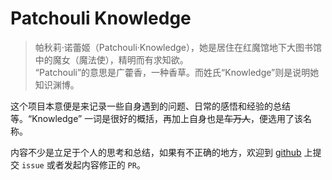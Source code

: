 # Patchouli Knowledge

> 帕秋莉·诺蕾姬（Patchouli·Knowledge），她是居住在红魔馆地下大图书馆中的魔女（魔法使），精明而有求知欲。</br>
> “Patchouli”的意思是广藿香，一种香草。而姓氏“Knowledge”则是说明她知识渊博。

这个项目本意便是来记录一些自身遇到的问题、日常的感悟和经验的总结等。“Knowledge” 一词是很好的概括，再加上自身也是~~车万人~~，便选用了该名称。

内容不少是立足于个人的思考和总结，如果有不正确的地方，欢迎到 [github](https://github.com/shengurun/patchouli_knowledge) 上提交 `issue` 或者发起内容修正的 `PR`。
